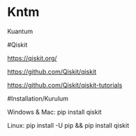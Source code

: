 # Kntm
Kuantum

#Qiskit

https://qiskit.org/

https://github.com/Qiskit/qiskit

https://github.com/Qiskit/qiskit-tutorials

#Installation/Kurulum

Windows & Mac: pip install qiskit

Linux: pip install -U pip && pip install qiskit
